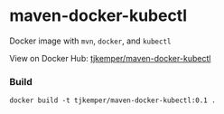 # maven-docker-kubectl

Docker image with `mvn`, `docker`, and `kubectl`

View on Docker Hub: [tjkemper/maven-docker-kubectl](https://hub.docker.com/r/tjkemper/maven-docker-kubectl/)

### Build

```
docker build -t tjkemper/maven-docker-kubectl:0.1 .
```



